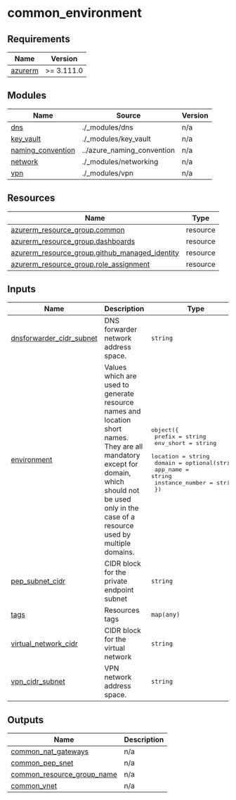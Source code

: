 # common_environment

<!-- BEGIN_TF_DOCS -->
## Requirements

| Name | Version |
|------|---------|
| <a name="requirement_azurerm"></a> [azurerm](#requirement\_azurerm) | >= 3.111.0 |

## Modules

| Name | Source | Version |
|------|--------|---------|
| <a name="module_dns"></a> [dns](#module\_dns) | ./_modules/dns | n/a |
| <a name="module_key_vault"></a> [key\_vault](#module\_key\_vault) | ./_modules/key_vault | n/a |
| <a name="module_naming_convention"></a> [naming\_convention](#module\_naming\_convention) | ../azure_naming_convention | n/a |
| <a name="module_network"></a> [network](#module\_network) | ./_modules/networking | n/a |
| <a name="module_vpn"></a> [vpn](#module\_vpn) | ./_modules/vpn | n/a |

## Resources

| Name | Type |
|------|------|
| [azurerm_resource_group.common](https://registry.terraform.io/providers/hashicorp/azurerm/latest/docs/resources/resource_group) | resource |
| [azurerm_resource_group.dashboards](https://registry.terraform.io/providers/hashicorp/azurerm/latest/docs/resources/resource_group) | resource |
| [azurerm_resource_group.github_managed_identity](https://registry.terraform.io/providers/hashicorp/azurerm/latest/docs/resources/resource_group) | resource |
| [azurerm_resource_group.role_assignment](https://registry.terraform.io/providers/hashicorp/azurerm/latest/docs/resources/resource_group) | resource |

## Inputs

| Name | Description | Type | Default | Required |
|------|-------------|------|---------|:--------:|
| <a name="input_dnsforwarder_cidr_subnet"></a> [dnsforwarder\_cidr\_subnet](#input\_dnsforwarder\_cidr\_subnet) | DNS forwarder network address space. | `string` | n/a | yes |
| <a name="input_environment"></a> [environment](#input\_environment) | Values which are used to generate resource names and location short names. They are all mandatory except for domain, which should not be used only in the case of a resource used by multiple domains. | <pre>object({<br>    prefix          = string<br>    env_short       = string<br>    location        = string<br>    domain          = optional(string)<br>    app_name        = string<br>    instance_number = string<br>  })</pre> | n/a | yes |
| <a name="input_pep_subnet_cidr"></a> [pep\_subnet\_cidr](#input\_pep\_subnet\_cidr) | CIDR block for the private endpoint subnet | `string` | n/a | yes |
| <a name="input_tags"></a> [tags](#input\_tags) | Resources tags | `map(any)` | n/a | yes |
| <a name="input_virtual_network_cidr"></a> [virtual\_network\_cidr](#input\_virtual\_network\_cidr) | CIDR block for the virtual network | `string` | n/a | yes |
| <a name="input_vpn_cidr_subnet"></a> [vpn\_cidr\_subnet](#input\_vpn\_cidr\_subnet) | VPN network address space. | `string` | n/a | yes |

## Outputs

| Name | Description |
|------|-------------|
| <a name="output_common_nat_gateways"></a> [common\_nat\_gateways](#output\_common\_nat\_gateways) | n/a |
| <a name="output_common_pep_snet"></a> [common\_pep\_snet](#output\_common\_pep\_snet) | n/a |
| <a name="output_common_resource_group_name"></a> [common\_resource\_group\_name](#output\_common\_resource\_group\_name) | n/a |
| <a name="output_common_vnet"></a> [common\_vnet](#output\_common\_vnet) | n/a |
<!-- END_TF_DOCS -->
